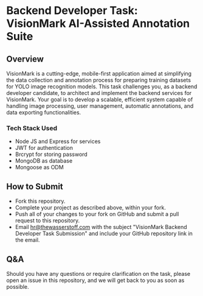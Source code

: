 # Backend Developer Task: VisionMark AI-Assisted Annotation Suite

## Overview

VisionMark is a cutting-edge, mobile-first application aimed at simplifying the data collection and annotation process for preparing training datasets for YOLO image recognition models. This task challenges you, as a backend developer candidate, to architect and implement the backend services for VisionMark. Your goal is to develop a scalable, efficient system capable of handling image processing, user management, automatic annotations, and data exporting functionalities.

### Tech Stack Used

- Node JS and Express for services 
- JWT for authentication
- Brcrypt for storing password
- MongoDB as database
- Mongoose as ODM

## How to Submit

- Fork this repository.
- Complete your project as described above, within your fork.
- Push all of your changes to your fork on GitHub and submit a pull request to this repository.
- Email hr@thewasserstoff.com with the subject "VisionMark Backend Developer Task Submission" and include your GitHub repository link in the email.

## Q&A

Should you have any questions or require clarification on the task, please open an issue in this repository, and we will get back to you as soon as possible.

